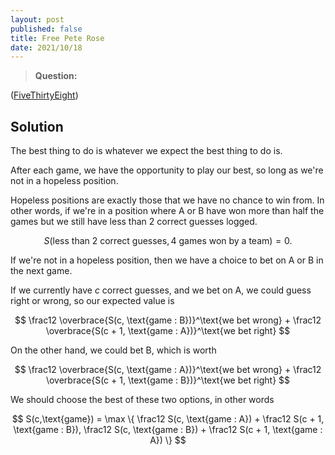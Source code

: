 ```yaml
---
layout: post
published: false
title: Free Pete Rose
date: 2021/10/18
---
```


>**Question:** 

<!--more-->

([FiveThirtyEight](URL))

## Solution

The best thing to do is whatever we expect the best thing to do is.

After each game, we have the opportunity to play our best, so long as we're not in a hopeless position.

Hopeless positions are exactly those that we have no chance to win from. In other words, if we're in a position where A or B have won more than half the games but we still have less than 2 correct guesses logged.

 

$$
S(\text{less than 2 correct guesses}, \text{4 games won by a team}) = 0.
$$

If we're not in a hopeless position, then we have a choice to bet on A or B in the next game.

If we currently have $c$ correct guesses, and we bet on A, we could guess right or wrong, so our expected value is 

$$
\frac12 \overbrace{S(c, \text{game : B})}^\text{we bet wrong} + \frac12 \overbrace{S(c + 1, \text{game : A})}^\text{we bet right}
$$

On the other hand, we could bet B, which is worth

$$
\frac12 \overbrace{S(c, \text{game : A})}^\text{we bet wrong} + \frac12 \overbrace{S(c + 1, \text{game : B})}^\text{we bet right}
$$

We should choose the best of these two options, in other words

$$
S(c,\text{game}) = \max \{ \frac12 S(c, \text{game : A}) + \frac12 S(c + 1, \text{game : B}), \frac12 S(c, \text{game : B}) + \frac12 S(c + 1, \text{game : A})
\}
$$


<br>
